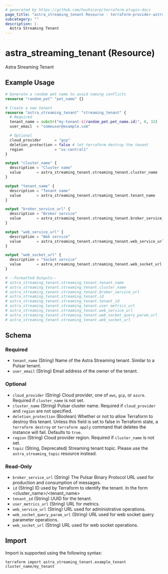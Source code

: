 ```yaml
---
# generated by https://github.com/hashicorp/terraform-plugin-docs
page_title: "astra_streaming_tenant Resource - terraform-provider-astra"
subcategory: ""
description: |-
  Astra Streaming Tenant
---
```


# astra_streaming_tenant (Resource)

Astra Streaming Tenant

## Example Usage

```terraform
# Generate a random pet name to avoid naming conflicts
resource "random_pet" "pet_name" {}

# Create a new tenant
resource "astra_streaming_tenant" "streaming_tenant" {
  # Required
  tenant_name = substr("my-tenant-${random_pet.pet_name.id}", 0, 32)
  user_email  = "someuser@example.com"

  # Optional
  cloud_provider      = "gcp"
  deletion_protection = false # let terraform destroy the tenant
  region              = "us-central1"
}

output "cluster_name" {
  description = "Cluster name"
  value       = astra_streaming_tenant.streaming_tenant.cluster_name
}

output "tenant_name" {
  description = "Tenant name"
  value       = astra_streaming_tenant.streaming_tenant.tenant_name
}

output "broker_service_url" {
  description = "Broker service"
  value       = astra_streaming_tenant.streaming_tenant.broker_service_url
}

output "web_service_url" {
  description = "Web service"
  value       = astra_streaming_tenant.streaming_tenant.web_service_url
}

output "web_socket_url" {
  description = "Socket service"
  value       = astra_streaming_tenant.streaming_tenant.web_socket_url
}

# --Formatted Outputs--
# astra_streaming_tenant.streaming_tenant.tenant_name
# astra_streaming_tenant.streaming_tenant.cluster_name
# astra_streaming_tenant.streaming_tenant.broker_service_url
# astra_streaming_tenant.streaming_tenant.id
# astra_streaming_tenant.streaming_tenant.tenant_id
# astra_streaming_tenant.streaming_tenant.user_metrics_url
# astra_streaming_tenant.streaming_tenant.web_service_url
# astra_streaming_tenant.streaming_tenant.web_socket_query_param_url
# astra_streaming_tenant.streaming_tenant.web_socket_url
```

<!-- schema generated by tfplugindocs -->
## Schema

### Required

- `tenant_name` (String) Name of the Astra Streaming tenant.  Similar to a Pulsar tenant.
- `user_email` (String) Email address of the owner of the tenant.

### Optional

- `cloud_provider` (String) Cloud provider, one of `aws`, `gcp`, or `azure`. Required if `cluster_name` is not set.
- `cluster_name` (String) Pulsar cluster name. Required if `cloud_provider` and `region` are not specified.
- `deletion_protection` (Boolean) Whether or not to allow Terraform to destroy this tenant. Unless this field is set to false in Terraform state, a `terraform destroy` or `terraform apply` command that deletes the instance will fail. Defaults to `true`.
- `region` (String) Cloud provider region. Required if `cluster_name` is not set.
- `topic` (String, Deprecated) Streaming tenant topic. Please use the `astra_streaming_topic` resource instead.

### Read-Only

- `broker_service_url` (String) The Pulsar Binary Protocol URL used for production and consumption of messages.
- `id` (String) ID used by Terraform to identify the tenant.  In the form <cluster_name>/<tenant_name>
- `tenant_id` (String) UUID for the tenant.
- `user_metrics_url` (String) URL for metrics.
- `web_service_url` (String) URL used for administrative operations.
- `web_socket_query_param_url` (String) URL used for web socket query parameter operations.
- `web_socket_url` (String) URL used for web socket operations.

## Import

Import is supported using the following syntax:

```shell
terraform import astra_streaming_tenant.example_tenant cluster_name/my_tenant
```
